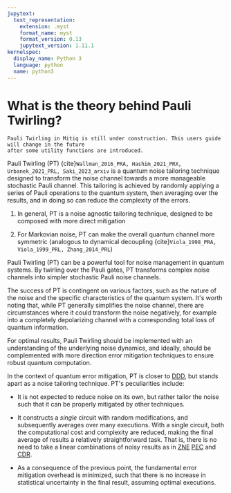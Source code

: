 ```yaml
---
jupytext:
  text_representation:
    extension: .myst
    format_name: myst
    format_version: 0.13
    jupytext_version: 1.11.1
kernelspec:
  display_name: Python 3
  language: python
  name: python3
---
```


# What is the theory behind Pauli Twirling?

```{admonition} Warning:
Pauli Twirling in Mitiq is still under construction. This users guide will change in the future
after some utility functions are introduced. 
```

Pauli Twirling (PT) {cite}`Wallman_2016_PRA, Hashim_2021_PRX, Urbanek_2021_PRL, Saki_2023_arxiv`
is a quantum noise tailoring technique designed to transform the noise channel
towards a more manageable stochastic Pauli channel. This tailoring is achieved
by randomly applying a series of Pauli operations to the quantum system, then
averaging over the results, and in doing so can reduce the complexity of the errors.

1. In general, PT is a noise agnostic tailoring technique, designed to be composed with more direct mitigation

2. For Markovian noise, PT can make the overall quantum channel more symmetric (analogous to dynamical decoupling {cite}`Viola_1998_PRA, Viola_1999_PRL, Zhang_2014_PRL`)

Pauli Twirling (PT) can be a powerful tool for noise management in quantum systems. By twirling over the Pauli gates, PT transforms complex noise channels into simpler stochastic Pauli noise channels.

The success of PT is contingent on various factors, such as the nature of the noise and the specific characteristics of the quantum system. It's worth noting that, while PT generally simplifies the noise channel, there are circumstances where it could transform the noise negatively, for example into a completely depolarizing channel with a corresponding total loss of quantum information.

For optimal results, Pauli Twirling should be implemented with an understanding of the underlying noise dynamics, and ideally, should be complemented with more direction error mitigation techniques to ensure robust quantum computation.

In the context of quantum error mitigation, PT is closer to [DDD](ddd-5-theory.md), but stands apart as a noise tailoring technique. PT's peculiarities include:

- It is not expected to reduce noise on its own, but rather tailor the noise such that it can be properly mitigated by other techniques.

- It constructs a _single_ circuit with random modifications, and subsequently averages over many executions.
With a single circuit, both the computational cost and complexity are reduced, making the final average of results a relatively straightforward task. That is, there is no need to take a linear combinations of noisy results as in [ZNE](zne-5-theory.md) [PEC](pec-5-theory.md) and [CDR](cdr-5-theory.md).

- As a consequence of the previous point, the fundamental error mitigation overhead is minimized,
such that there is no increase in statistical uncertainty in the final result, assuming optimal executions.
